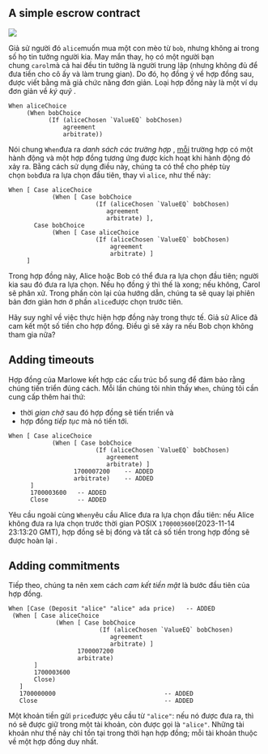 ## A simple escrow contract

![](C:\Users\Admin\AppData\Roaming\marktext\images\2023-10-18-22-11-28-image.png)

Giả sử người đó `alice`muốn mua một con mèo từ `bob`, nhưng không ai trong số họ tin tưởng người kia. May mắn thay, họ có một người bạn chung `carol`mà cả hai đều tin tưởng là người trung lập (nhưng không đủ để đưa tiền cho cô ấy và làm trung gian). Do đó, họ đồng ý về hợp đồng sau, được viết bằng mã giả chức năng đơn giản. Loại hợp đồng này là một ví dụ đơn giản về *ký quỹ* .

```
When aliceChoice
     (When bobChoice
           (If (aliceChosen `ValueEQ` bobChosen)
               agreement
               arbitrate))
```

Nói chung `When`đưa ra *danh sách các trường hợp* , [mỗi](https://docs.marlowe.iohk.io/tutorials/concepts/escrow-ex#fn-1) trường hợp có một hành động và một hợp đồng tương ứng được kích hoạt khi hành động đó xảy ra. Bằng cách sử dụng điều này, chúng ta có thể cho phép tùy chọn `bob`đưa ra lựa chọn đầu tiên, thay vì `alice`, như thế này:

```
When [ Case aliceChoice
            (When [ Case bobChoice
                        (If (aliceChosen `ValueEQ` bobChosen)
                           agreement
                           arbitrate) ],
       Case bobChoice
            (When [ Case aliceChoice
                        (If (aliceChosen `ValueEQ` bobChosen)
                            agreement
                            arbitrate) ]
     ]
```

Trong hợp đồng này, Alice hoặc Bob có thể đưa ra lựa chọn đầu tiên; người kia sau đó đưa ra lựa chọn. Nếu họ đồng ý thì thế là xong; nếu không, Carol sẽ phân xử. Trong phần còn lại của hướng dẫn, chúng ta sẽ quay lại phiên bản đơn giản hơn ở phần `alice`được chọn trước tiên.



Hãy suy nghĩ về việc thực hiện hợp đồng này trong thực tế. Giả sử Alice đã cam kết một số tiền cho hợp đồng. Điều gì sẽ xảy ra nếu Bob chọn không tham gia nữa?

## Adding timeouts

Hợp đồng của Marlowe kết hợp các cấu trúc bổ sung để đảm bảo rằng chúng tiến triển đúng cách. Mỗi lần chúng tôi nhìn thấy `When`, chúng tôi cần cung cấp thêm hai thứ:

- thời *gian chờ* sau đó hợp đồng sẽ tiến triển và
- hợp đồng *tiếp tục* mà nó tiến tới.

```
When [ Case aliceChoice
            (When [ Case bobChoice
                        (If (aliceChosen `ValueEQ` bobChosen)
                           agreement
                           arbitrate) ]
                  1700007200    -- ADDED
                  arbitrate)    -- ADDED
      ]
      1700003600   -- ADDED
      Close        -- ADDED
```

Yêu cầu ngoài cùng `When`yêu cầu Alice đưa ra lựa chọn đầu tiên: nếu Alice không đưa ra lựa chọn trước thời gian POSIX `1700003600`(2023-11-14 23:13:20 GMT), hợp đồng sẽ bị đóng và tất cả số tiền trong hợp đồng sẽ được hoàn lại .

## Adding commitments

Tiếp theo, chúng ta nên xem cách *cam kết tiền mặt* là bước đầu tiên của hợp đồng.

```
When [Case (Deposit "alice" "alice" ada price)   -- ADDED
 (When [ Case aliceChoice
             (When [ Case bobChoice
                         (If (aliceChosen `ValueEQ` bobChosen)
                            agreement
                            arbitrate) ]
                   1700007200
                   arbitrate)
       ]
       1700003600
       Close)
   ]
   1700000000                              -- ADDED
   Close                                   -- ADDED
```

Một khoản tiền gửi `price`được yêu cầu từ `"alice"`: nếu nó được đưa ra, thì nó sẽ được giữ trong một tài khoản, còn được gọi là `"alice"`. Những tài khoản như thế này chỉ tồn tại trong thời hạn hợp đồng; mỗi tài khoản thuộc về một hợp đồng duy nhất.
